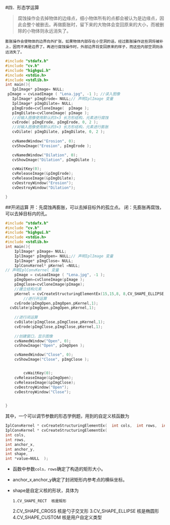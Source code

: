 #四．形态学运算
    
> 腐蚀操作会去掉物体的边缘点，细小物体所有的点都会被认为是边缘点，因此会整个被删去。再做膨胀时，留下来的大物体会变回原来的大小，而被删除的小物体则永远消失了。  
> 
    膨胀操作会使物体的边界向外扩张，如果物体内部存在小空洞的话，经过膨胀操作这些洞将被补上，因而不再是边界了。再进行腐蚀操作时，外部边界将变回原来的样子，而这些内部空洞则永远消失了。
 
 ```cpp
#include "stdafx.h"
#include "cv.h"
#include "highgui.h"
#include <stdio.h>
#include <stdlib.h>
int main(){
	IplImage* pImage= NULL;
  pImage = cvLoadImage ( "Lena.jpg", -1 ); //读入图像
	IplImage* pImgErode= NULL;// 声明IplImage 变量
	IplImage* pImgDilate= NULL; 
	pImgErode=cvCloneImage(  pImage );
	pImgDilate=cvCloneImage( pImage );
	//对输入图像使用默认的3×3 长方形结构，元素进行腐蚀
	cvErode( pImgErode, pImgErode, 0, 2 );
 	//对输入图像使用默认的3×3 长方形结构，元素进行膨胀
	cvDilate( pImgDilate, pImgDilate, 0, 2 );
	
	cvNamedWindow("Erosion", 0);
	cvShowImage("Erosion", pImgErode );

	cvNamedWindow("Dilation", 0);
	cvShowImage("Dilation", pImgDilate );

	cvWaitKey(0);
	cvReleaseImage(&pImgErode);
	cvReleaseImage(&pImgDilate);
	cvDestroyWindow("Erosion");
	cvDestroyWindow("Dilation");

}
```

##开闭运算
    开：先腐蚀再膨胀，可以去掉目标外的孤立点。
    闭：先膨胀再腐蚀，可以去掉目标内的孔。

```cpp
#include "stdafx.h"
#include "cv.h"
#include "highgui.h"
#include <stdio.h>
#include <stdlib.h>
int main(){
 	IplImage* pImage= NULL;
	IplImage* pImgOpen= NULL;// 声明IplImage 变量
	IplImage* pImgClose= NULL;
	IplConvKernel* pKernel =NULL;
// 声明IplConvKernel 变量
	pImage = cvLoadImage ( "Lena.jpg", -1 );
	pImgOpen=cvCloneImage(pImage );
	pImgClose=cvCloneImage(pImage);
	//建立结构元素
	pKernel = cvCreateStructuringElementEx(15,15,8, 8,CV_SHAPE_ELLIPSE,NULL);
    	//进行开运算
	cvErode(pImgOpen,pImgOpen,pKernel,1);
  cvDilate(pImgOpen,pImgOpen,pKernel,1);   
 
	//进行闭运算
    cvDilate(pImgClose,pImgClose,pKernel,1);   
	cvErode(pImgClose,pImgClose,pKernel,1);
		
	//创建窗口，显示图像
	cvNamedWindow("Open", 0);
	cvShowImage("Open", pImgOpen );

	cvNamedWindow("Close", 0);
	cvShowImage("Close", pImgClose );


		cvWaitKey(0);
	cvReleaseImage(&pImgOpen);
	cvReleaseImage(&pImgClose);
	cvDestroyWindow("Open");
	cvDestroyWindow("Close");
	

}
```

其中，一个可以调节参数的形态学例题，用到的自定义核函数为
```cpp
IplConvKernel * cvCreateStructuringElementEx(  int cols,  int rows,  int anchor_x,  int anchor_y,  int shape,  int *value=NULL  );  
IplConvKernel * cvCreateStructuringElementEx(  
int cols,  
int rows,  
int anchor_x,  
int anchor_y,  
int shape,  
int *value=NULL  );
```
> 
* 函数中参数`cols，rows`确定了构造的矩形大小。 
* anchor_x,anchor_y确定了封闭矩形内参考点的横纵坐标。
* shape是自定义核的形状，具体为
  
      1.CV_SHAPE_RECT  核是矩形  
    2.CV_SHAPE_CROSS 核是勺子交叉形
    3.CV_SHAPE_ELLIPSE 核是椭圆形
    4.CV_SHAPE_CUSTOM 核是用户自定义类型
